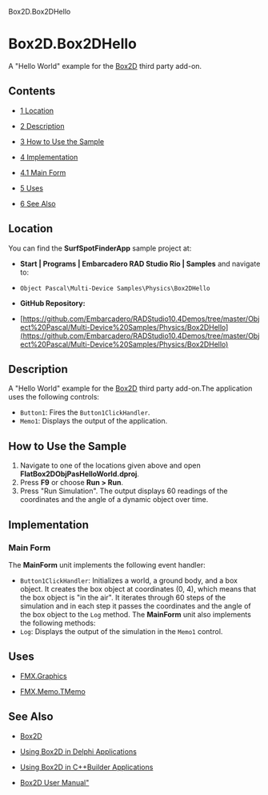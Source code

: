Box2D.Box2DHello[]()
# Box2D.Box2DHello 


A "Hello World" example for the [Box2D](http://docwiki.embarcadero.com/RADStudio/en/Box2D) third party add-on.
## Contents



* [1 Location](#Location)
* [2 Description](#Description)
* [3 How to Use the Sample](#How_to_Use_the_Sample)
* [4 Implementation](#Implementation)

* [4.1 Main Form](#Main_Form)

* [5 Uses](#Uses)
* [6 See Also](#See_Also)


## Location 

You can find the **SurfSpotFinderApp** sample project at:
* **Start | Programs | Embarcadero RAD Studio Rio | Samples** and navigate to:

* `Object Pascal\Multi-Device Samples\Physics\Box2DHello`

* **GitHub Repository:**

* [https://github.com/Embarcadero/RADStudio10.4Demos/tree/master/Object%20Pascal/Multi-Device%20Samples/Physics/Box2DHello](https://github.com/Embarcadero/RADStudio10.4Demos/tree/master/Object%20Pascal/Multi-Device%20Samples/Physics/Box2DHello)

## Description 

A "Hello World" example for the [Box2D](http://docwiki.embarcadero.com/RADStudio/en/Box2D) third party add-on.The application uses the following controls:

* `Button1`: Fires the `Button1ClickHandler`.
* `Memo1`: Displays the output of the application.

## How to Use the Sample 


1.  Navigate to one of the locations given above and open **FlatBox2DObjPasHelloWorld.dproj**.
2.  Press **F9** or choose **Run > Run**.
3.  Press "Run Simulation".
The output displays 60 readings of the coordinates and the angle of a dynamic object over time.
## Implementation 


### Main Form 

The **MainForm** unit implements the following event handler:
* `Button1ClickHandler`: Initializes a world, a ground body, and a box object. It creates the box object at coordinates (0, 4), which means that the box object is "in the air". It iterates through 60 steps of the simulation and in each step it passes the coordinates and the angle of the box object to the `Log` method.
The **MainForm** unit also implements the following methods:
* `Log`: Displays the output of the simulation in the `Memo1` control.

## Uses 


* [FMX.Graphics](http://docwiki.embarcadero.com/Libraries/en/FMX.Graphics)

* [FMX.Memo.TMemo](http://docwiki.embarcadero.com/Libraries/en/FMX.Memo.TMemo)

## See Also 


* [Box2D](http://docwiki.embarcadero.com/RADStudio/en/Box2D)
* [Using Box2D in Delphi Applications](http://docwiki.embarcadero.com/RADStudio/en/Using_Box2D_in_Delphi_Applications)
* [Using Box2D in C++Builder Applications](http://docwiki.embarcadero.com/RADStudio/en/Using_Box2D_in_C%2B%2BBuilder_Applications)

* [Box2D User Manual"](http://box2d.org/manual.pdf)





